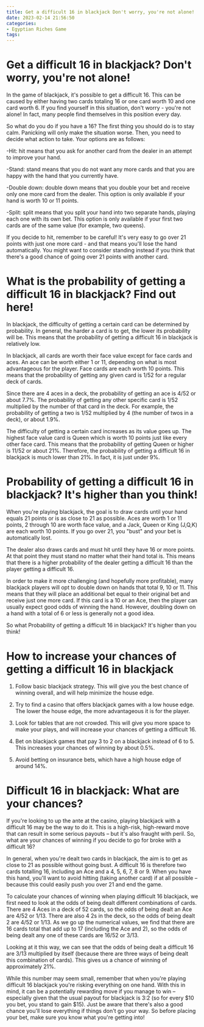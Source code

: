 ```yaml
---
title: Get a difficult 16 in blackjack Don't worry, you're not alone!
date: 2023-02-14 21:56:50
categories:
- Egyptian Riches Game
tags:
---
```



#  Get a difficult 16 in blackjack? Don't worry, you're not alone!

In the game of blackjack, it's possible to get a difficult 16. This can be caused by either having two cards totaling 16 or one card worth 10 and one card worth 6. If you find yourself in this situation, don't worry - you're not alone! In fact, many people find themselves in this position every day.

So what do you do if you have a 16? The first thing you should do is to stay calm. Panicking will only make the situation worse. Then, you need to decide what action to take. Your options are as follows:

-Hit: hit means that you ask for another card from the dealer in an attempt to improve your hand.

-Stand: stand means that you do not want any more cards and that you are happy with the hand that you currently have.

-Double down: double down means that you double your bet and receive only one more card from the dealer. This option is only available if your hand is worth 10 or 11 points.

-Split: split means that you split your hand into two separate hands, playing each one with its own bet. This option is only available if your first two cards are of the same value (for example, two queens).

If you decide to hit, remember to be careful! It's very easy to go over 21 points with just one more card - and that means you'll lose the hand automatically. You might want to consider standing instead if you think that there's a good chance of going over 21 points with another card.

#  What is the probability of getting a difficult 16 in blackjack? Find out here!



In blackjack, the difficulty of getting a certain card can be determined by probability. In general, the harder a card is to get, the lower its probability will be. This means that the probability of getting a difficult 16 in blackjack is relatively low.

In blackjack, all cards are worth their face value except for face cards and aces. An ace can be worth either 1 or 11, depending on what is most advantageous for the player. Face cards are each worth 10 points. This means that the probability of getting any given card is 1/52 for a regular deck of cards.

Since there are 4 aces in a deck, the probability of getting an ace is 4/52 or about 7.7%. The probability of getting any other specific card is 1/52 multiplied by the number of that card in the deck. For example, the probability of getting a two is 1/52 multiplied by 4 (the number of twos in a deck), or about 1.9%.

The difficulty of getting a certain card increases as its value goes up. The highest face value card is Queen which is worth 10 points just like every other face card. This means that the probability of getting Queen or higher is 11/52 or about 21%. Therefore, the probability of getting a difficult 16 in blackjack is much lower than 21%. In fact, it is just under 9%.

#  Probability of getting a difficult 16 in blackjack? It's higher than you think!

When you're playing blackjack, the goal is to draw cards until your hand equals 21 points or is as close to 21 as possible. Aces are worth 1 or 11 points, 2 through 10 are worth face value, and a Jack, Queen or King (J,Q,K) are each worth 10 points. If you go over 21, you "bust" and your bet is automatically lost.

The dealer also draws cards and must hit until they have 16 or more points. At that point they must stand no matter what their hand total is. This means that there is a higher probability of the dealer getting a difficult 16 than the player getting a difficult 16.

In order to make it more challenging (and hopefully more profitable), many blackjack players will opt to double down on hands that total 9, 10 or 11. This means that they will place an additional bet equal to their original bet and receive just one more card. If this card is a 10 or an Ace, then the player can usually expect good odds of winning the hand. However, doubling down on a hand with a total of 6 or less is generally not a good idea.

So what Probability of getting a difficult 16 in blackjack? It's higher than you think!

#  How to increase your chances of getting a difficult 16 in blackjack

1. Follow basic blackjack strategy. This will give you the best chance of winning overall, and will help minimize the house edge.

2. Try to find a casino that offers blackjack games with a low house edge. The lower the house edge, the more advantageous it is for the player.

3. Look for tables that are not crowded. This will give you more space to make your plays, and will increase your chances of getting a difficult 16.

4. Bet on blackjack games that pay 3 to 2 on a blackjack instead of 6 to 5. This increases your chances of winning by about 0.5%.

5. Avoid betting on insurance bets, which have a high house edge of around 14%.

#  Difficult 16 in blackjack: What are your chances?

If you're looking to up the ante at the casino, playing blackjack with a difficult 16 may be the way to do it. This is a high-risk, high-reward move that can result in some serious payouts – but it's also fraught with peril. So, what are your chances of winning if you decide to go for broke with a difficult 16?

In general, when you're dealt two cards in blackjack, the aim is to get as close to 21 as possible without going bust. A difficult 16 is therefore two cards totalling 16, including an Ace and a 4, 5, 6, 7, 8 or 9. When you have this hand, you'll want to avoid hitting (taking another card) if at all possible – because this could easily push you over 21 and end the game.

To calculate your chances of winning when playing difficult 16 blackjack, we first need to look at the odds of being dealt different combinations of cards. There are 4 Aces in a deck of 52 cards, so the odds of being dealt an Ace are 4/52 or 1/13. There are also 4 2s in the deck, so the odds of being dealt 2 are 4/52 or 1/13. As we go up the numerical values, we find that there are 16 cards total that add up to 17 (including the Ace and 2), so the odds of being dealt any one of these cards are 16/52 or 3/13.

Looking at it this way, we can see that the odds of being dealt a difficult 16 are 3/13 multiplied by itself (because there are three ways of being dealt this combination of cards). This gives us a chance of winning of approximately 21%.

While this number may seem small, remember that when you're playing difficult 16 blackjack you're risking everything on one hand. With this in mind, it can be a potentially rewarding move if you manage to win – especially given that the usual payout for blackjack is 3:2 (so for every $10 you bet, you stand to gain $15). Just be aware that there's also a good chance you'll lose everything if things don't go your way. So before placing your bet, make sure you know what you're getting into!